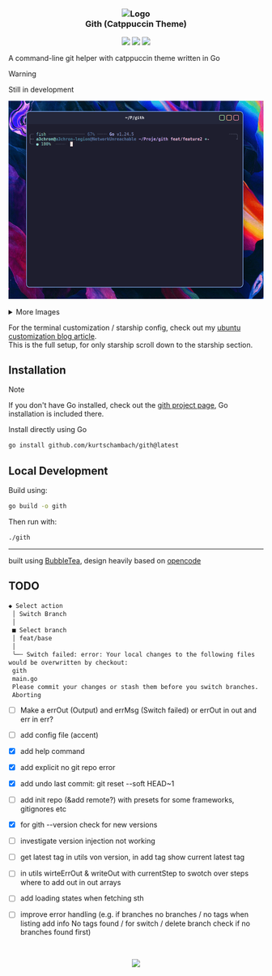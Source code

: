<h3 align="center">
	<img src="https://raw.githubusercontent.com/catppuccin/catppuccin/main/assets/logos/exports/1544x1544_circle.png" width="100" alt="Logo"/><br/>
	Gith (Catppuccin Theme)
</h3>

<p align="center">
	<a href="https://github.com/kurtschambach/gith/releases/latest"><img src="https://img.shields.io/github/v/release/kurtschambach/gith?colorA=363a4f&colorB=b7bdf8&style=for-the-badge"></a>
	<a href="https://github.com/kurtschambach/gith/issues"><img src="https://img.shields.io/github/issues/kurtschambach/gith?colorA=363a4f&colorB=f5a97f&style=for-the-badge"></a>
	<a href="https://github.com/kurtschambach/gith/actions/workflows/lint.yaml"><img src="https://img.shields.io/github/check-runs/kurtschambach/gith/main?colorA=363a4f&colorB=a6da95&style=for-the-badge"></a>
</p>

A command-line git helper with catppuccin theme written in Go

> [!WARNING]
> Still in development

![](/assets/peek-usage-preview.gif)

<details>
<summary>More Images</summary>

![](/assets/preview-actions.png)
![](/assets/preview-tags.png)

</details>

For the terminal customization / starship config, check out my [ubuntu customization blog article](https://a3chron.vercel.app/blog/ubuntu-setup).  
This is the full setup, for only starship scroll down to the starship section.

## Installation

> [!NOTE]
> If you don't have Go installed, check out the [gith project page](https://a3chron.vercel.app/projects/gith),
> Go installation is included there.

Install directly using Go

```bash
go install github.com/kurtschambach/gith@latest
```

## Local Development

Build using:

```bash
go build -o gith
```

Then run with:

```bash
./gith
```

---

built using [BubbleTea](https://github.com/charmbracelet/bubbletea), design heavily based on [opencode](https://github.com/opencode-ai/opencode)

## TODO

```
◆ Select action
 │ Switch Branch
 │
 ■ Select branch
 │ feat/base
 │
 ╰─╌ Switch failed: error: Your local changes to the following files would be overwritten by checkout:
 gith
 main.go
 Please commit your changes or stash them before you switch branches.
 Aborting
```

- [ ] Make a errOut (Output) and errMsg (Switch failed) or errOut in out and err in err?

- [ ] add config file (accent)

- [x] add help command

- [x] add explicit no git repo error

- [x] add undo last commit: git reset --soft HEAD~1

- [ ] add init repo (&add remote?) with presets for some frameworks, gitignores etc

- [x] for gith --version check for new versions

- [ ] investigate version injection not working

- [ ] get latest tag in utils von version, in add tag show current latest tag

- [ ] in utils wirteErrOut & writeOut with currentStep to swotch over steps where to add out in out arrays

- [ ] add loading states when fetching sth

- [ ] improve error handling (e.g. if branches no branches / no tags when listing add info No tags found / for switch / delete branch check if no branches found first)

<br />

<p align="center">
 <a href="https://github.com/kurtschambach/gith/LICENSE"><img src="https://img.shields.io/github/license/kurtschambach/gith?colorA=363a4f&colorB=b7bdf8&style=for-the-badge"></a>
</p>
